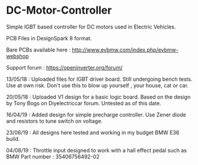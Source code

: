 # DC-Motor-Controller
Simple IGBT based controller for DC motors used in Electric Vehicles.

PCB Files in DesignSpark 8 format.

Bare PCBs available here : http://www.evbmw.com/index.php/evbmw-webshop

Support forum : https://openinverter.org/forum/


13/05/18 : Uploaded files for IGBT driver board. Still undergoing bench tests. Use at own risk. Don't use this to blow up yourself , your house, cat or car.

20/05/18 : Uploaded V1 design for a basic logic board. Based on the design by Tony Bogs on Diyelectriccar forum. Untested as of this date.


16/04/19 : Added design for simple precharge controller. Use Zener diode and resistors to tune switch on voltage.

23/06/19 : All designs here tested and working in my budget BMW E36 build.

04/08/19 : Throttle input designed to work with a hall effect pedal such as BMW Part number : 35406756492-02
